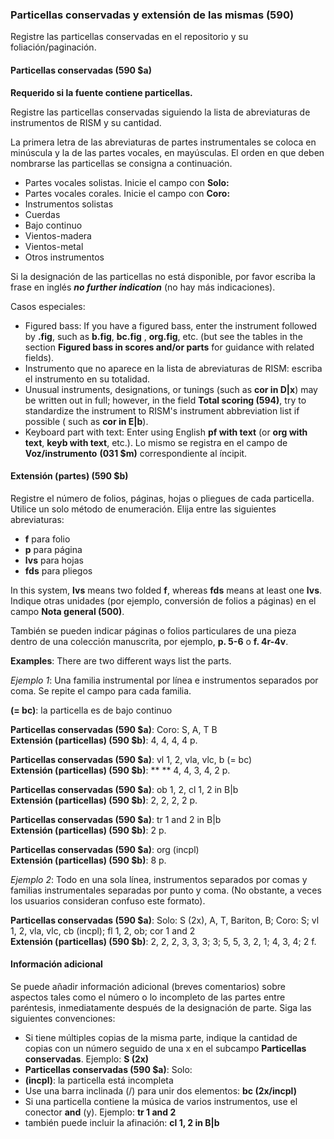 ### Particellas conservadas y extensión de las mismas (590)

Registre las particellas conservadas en el repositorio y su foliación/paginación.

#### Particellas conservadas (590 $a)

**Requerido si la fuente contiene particellas.**

Registre las particellas conservadas siguiendo la lista de abreviaturas de instrumentos de RISM y su cantidad.

La primera letra de las abreviaturas de partes instrumentales se coloca en minúscula y la de las partes vocales, en mayúsculas. El orden en que deben nombrarse las particellas se consigna a continuación.

- Partes vocales solistas. Inicie el campo con **Solo:**
- Partes vocales corales. Inicie el campo con **Coro:**
- Instrumentos solistas
- Cuerdas
- Bajo continuo
- Vientos-madera
- Vientos-metal
- Otros instrumentos

Si la designación de las particellas no está disponible, por favor escriba la frase en inglés **_no further indication_** (no hay más indicaciones).

Casos especiales:

- Figured bass: If you have a figured bass, enter the instrument followed by **.fig**, such as **b.fig**, **bc.fig** , **org.fig**, etc. (but see the tables in the section **Figured bass in scores and/or parts** for guidance with related fields).
- Instrumento que no aparece en la lista de abreviaturas de RISM: escriba el instrumento en su totalidad.
- Unusual instruments, designations, or tunings (such as **cor in D|x**) may be written out in full; however, in the field **Total scoring (594)**, try to standardize the instrument to RISM's instrument abbreviation list if possible ( such as **cor in E|b**).
- Keyboard part with text: Enter using English **pf with text** (or **org with text**, **keyb with text**, etc.). Lo mismo se registra en el campo de **Voz/instrumento** **(031 $m)** correspondiente al íncipit.

#### Extensión (partes) (590 $b)

Registre el número de folios, páginas, hojas o pliegues de cada particella. Utilice un solo método de enumeración. Elija entre las siguientes abreviaturas:

- **f** para folio
- **p** para página
- **lvs** para hojas
- **fds** para pliegos

In this system, **lvs** means two folded **f**, whereas **fds** means at least one **lvs**. Indique otras unidades (por ejemplo, conversión de folios a páginas) en el campo **Nota general (500)**.

También se pueden indicar páginas o folios particulares de una pieza dentro de una colección manuscrita, por ejemplo, **p. 5-6** o **f. 4r-4v**.

**Examples**: There are two different ways list the parts.

*Ejemplo 1*: Una familia instrumental por línea e instrumentos separados por coma. Se repite el campo para cada familia.

**(= bc)**: la particella es de bajo continuo

**Particellas conservadas (590 $a)**: Coro: S, A, T B  
**Extensión (particellas) (590 $b)**: 4, 4, 4, 4 p.

**Particellas conservadas (590 $a)**: vl 1, 2, vla, vlc, b (= bc)  
**Extensión (particellas) (590 $b)**: **  ** 4, 4, 3, 4, 2 p.

**Particellas conservadas (590 $a)**: ob 1, 2, cl 1, 2 in B|b  
**Extensión (particellas) (590 $b)**: 2, 2, 2, 2 p.

**Particellas conservadas (590 $a)**: tr 1 and 2 in B|b  
**Extensión (particellas) (590 $b)**: 2 p.

**Particellas conservadas (590 $a)**: org (incpl)  
**Extensión (particellas) (590 $b)**: 8 p.

*Ejemplo 2*: Todo en una sola línea, instrumentos separados por comas y familias instrumentales separadas por punto y coma. (No obstante, a veces los usuarios consideran confuso este formato).

**Particellas conservadas (590 $a)**: Solo: S (2x), A, T, Bariton, B; Coro: S; vl 1, 2, vla, vlc, cb (incpl); fl 1, 2, ob; cor 1 and 2  
**Extensión (particellas) (590 $b)**: 2, 2, 2, 3, 3, 3; 3; 5, 5, 3, 2, 1; 4, 3, 4; 2 f.

#### Información adicional

Se puede añadir información adicional (breves comentarios) sobre aspectos tales como el número o lo incompleto de las partes entre paréntesis, inmediatamente después de la designación de parte. Siga las siguientes convenciones:

- Si tiene múltiples copias de la misma parte, indique la cantidad de copias con un número seguido de una x en el subcampo **Particellas conservadas**. Ejemplo: **S (2x)**
- **Particellas conservadas (590 $a)**: Solo:
- **(incpl)**: la particella está incompleta
- Use una barra inclinada (/) para unir dos elementos: **bc (2x/incpl)**
- Si una particella contiene la música de varios instrumentos, use el conector **and** (y). Ejemplo: **tr 1 and 2**
- también puede incluir la afinación: **cl 1, 2 in B|b**
